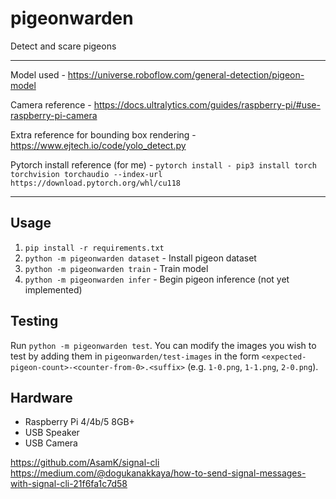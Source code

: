 # pigeonwarden
Detect and scare pigeons

---

Model used - https://universe.roboflow.com/general-detection/pigeon-model

Camera reference - https://docs.ultralytics.com/guides/raspberry-pi/#use-raspberry-pi-camera

Extra reference for bounding box rendering - https://www.ejtech.io/code/yolo_detect.py

Pytorch install reference (for me) - `pytorch install - pip3 install torch torchvision torchaudio --index-url https://download.pytorch.org/whl/cu118`

---

## Usage
1. `pip install -r requirements.txt`
2. `python -m pigeonwarden dataset` - Install pigeon dataset
3. `python -m pigeonwarden train` - Train model
4. `python -m pigeonwarden infer` - Begin pigeon inference (not yet implemented)

## Testing
Run `python -m pigeonwarden test`. You can modify the images you wish to test by adding them in `pigeonwarden/test-images` in the form `<expected-pigeon-count>-<counter-from-0>.<suffix>` (e.g. `1-0.png`, `1-1.png`, `2-0.png`).

## Hardware
- Raspberry Pi 4/4b/5 8GB+
- USB Speaker
- USB Camera


https://github.com/AsamK/signal-cli
https://medium.com/@dogukanakkaya/how-to-send-signal-messages-with-signal-cli-21f6fa1c7d58